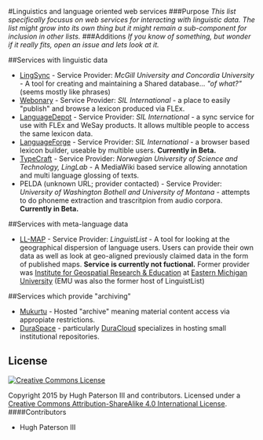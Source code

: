 #Linguistics and language oriented web services
###Purpose
_This list specifically focusus on web services for interacting with linguistic data. The list might grow into its own thing but it might remain a sub-component for inclusion in other lists._
###Additions
_If you know of something, but wonder if it really fits, open an issue and lets look at it._

##Services with linguistic data
* [LingSync](https://www.lingsync.org/) - Service Provider: _McGill University and Concordia University_ - A tool for creating and maintaining a Shared database... _"of what?"_ (seems mostly like phrases)
* [Webonary](http://www.webonary.org/) - Service Provider: _SIL International_ - a place to easily "publish" and browse a lexicon produced via FLEx.
* [LanguageDepot](http://public.languagedepot.org/) - Service Provider: _SIL International_ - a sync service for use with FLEx and WeSay products. It allows multible people to access the same lexicon data.
* [LanguageForge](https://languageforge.org/) - Service Provider: _SIL International_ - a browser based lexicon builder, useable by multible users. **Currently in Beta.**
* [TypeCraft](http://typecraft.org/tc2wiki/Main_Page) - Service Provider: _Norwegian University of Science and Technology, LingLab_ - A MediaWiki based service allowing annotation and multi language glossing of texts.
* PELDA (unknown URL; provider contacted) - Service Provider: _University of Washington Bothell and University of Montana_ - attempts to do phoneme extraction and trascritpion from audio corpora. **Currently in Beta.**

##Services with meta-language data
* [LL-MAP](http://www.llmap.org) - Service Provider: _LinguistList_ - A tool for looking at the geographical dispersion of language users. Users can provide their own data as well as look at geo-aligned previously claimed data in the form of published maps. **Service is currently not fuctional.** Former provider was [Institute for Geospatial Research & Education](http://igre.emich.edu/igre/gisresearch/international/ll_map) at [Eastern Michigan University](http://www.emich.edu/) (EMU was also the former host of LinguistList)

##Services which provide "archiving"
* [Mukurtu](http://www.mukurtu.org/) - Hosted "archive" meaning material content access via appropiate restrictions.
* [DuraSpace](http://www.duraspace.org/) - particularly [DuraCloud](http://www.duracloud.org/) specializes in hosting small institutional repositories.

## License
[![Creative Commons License](https://i.creativecommons.org/l/by-sa/4.0/88x31.png)](http://creativecommons.org/licenses/by-nc-sa/4.0/)

Copyright 2015 by Hugh Paterson III and contributors. Licensed under a [Creative Commons Attribution-ShareAlike 4.0 International License](http://creativecommons.org/licenses/by-sa/4.0/).
####Contributors
* Hugh Paterson III
